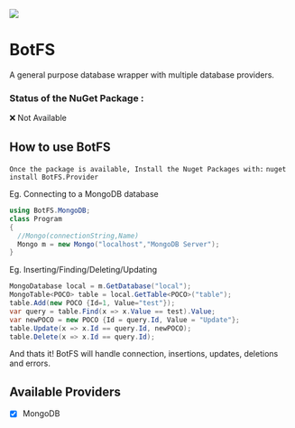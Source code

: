 ![](https://i.imgur.com/0GJXsIU.png)
# BotFS
A general purpose database wrapper with multiple database providers.

### Status of the NuGet Package : 

❌ Not Available 
## How to use BotFS
`Once the package is available, Install the Nuget Packages with:`
`nuget install BotFS.Provider`

Eg. Connecting to a MongoDB database
```cs
using BotFS.MongoDB;
class Program
{
  //Mongo(connectionString,Name)
  Mongo m = new Mongo("localhost","MongoDB Server");
}
```


Eg. Inserting/Finding/Deleting/Updating
```cs
MongoDatabase local = m.GetDatabase("local");
MongoTable<POCO> table = local.GetTable<POCO>("table");
table.Add(new POCO {Id=1, Value="test"});
var query = table.Find(x => x.Value == test).Value;
var newPOCO = new POCO {Id = query.Id, Value = "Update"};
table.Update(x => x.Id == query.Id, newPOCO);
table.Delete(x => x.Id == query.Id);
````
And thats it! BotFS will handle connection, insertions, updates, deletions and errors.

## Available Providers
- [x] MongoDB
